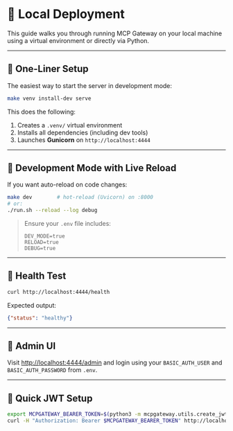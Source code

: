 # 🐍 Local Deployment

This guide walks you through running MCP Gateway on your local machine using a virtual environment or directly via Python.

---

## 🚀 One-Liner Setup

The easiest way to start the server in development mode:

```bash
make venv install-dev serve
```

This does the following:

1. Creates a `.venv/` virtual environment
2. Installs all dependencies (including dev tools)
3. Launches **Gunicorn** on `http://localhost:4444`

---

## 🧪 Development Mode with Live Reload

If you want auto-reload on code changes:

```bash
make dev        # hot-reload (Uvicorn) on :8000
# or:
./run.sh --reload --log debug
```

> Ensure your `.env` file includes:
>
> ```env
> DEV_MODE=true
> RELOAD=true
> DEBUG=true
> ```

---

## 🧪 Health Test

```bash
curl http://localhost:4444/health
```

Expected output:

```json
{"status": "healthy"}
```

---

## 🔐 Admin UI

Visit [http://localhost:4444/admin](http://localhost:4444/admin) and login using your `BASIC_AUTH_USER` and `BASIC_AUTH_PASSWORD` from `.env`.

---

## 🔁 Quick JWT Setup

```bash
export MCPGATEWAY_BEARER_TOKEN=$(python3 -m mcpgateway.utils.create_jwt_token -u admin)
curl -H "Authorization: Bearer $MCPGATEWAY_BEARER_TOKEN" http://localhost:4444/tools
```
